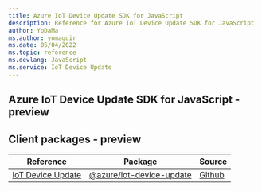 ```yaml
---
title: Azure IoT Device Update SDK for JavaScript
description: Reference for Azure IoT Device Update SDK for JavaScript
author: YoDaMa
ms.author: yomaguir
ms.date: 05/04/2022
ms.topic: reference
ms.devlang: JavaScript
ms.service: IoT Device Update
---
```

## Azure IoT Device Update SDK for JavaScript - preview
## Client packages - preview
| Reference | Package | Source |
|---|---|---|
|[IoT Device Update](javascript/api/overview/azure/iot-device-update-readme)|[@azure/iot-device-update](https://www.npmjs.com/package/@azure/iot-device-update)|[Github](https://github.com/Azure/azure-sdk-for-js)|

